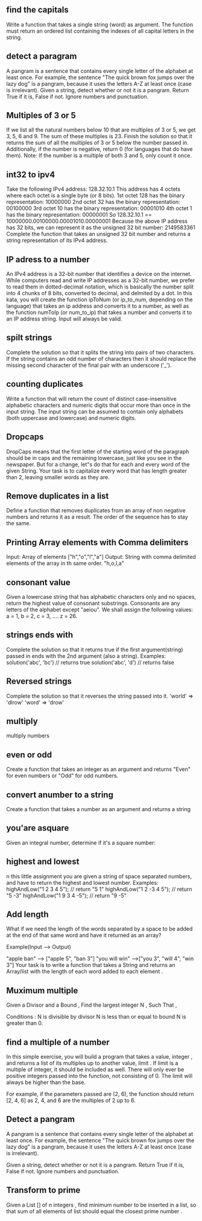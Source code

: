 ## find the capitals 
Write a function that takes a single string (word) as argument. The function must return an ordered list containing the indexes of all capital letters in the string.

## detect a paragram
A pangram is a sentence that contains every single letter of the alphabet at least once. For example, the sentence "The quick brown fox jumps over the lazy dog" is a pangram, because it uses the letters A-Z at least once (case is irrelevant).
Given a string, detect whether or not it is a pangram. Return True if it is, False if not. Ignore numbers and punctuation.

## Multiples of 3 or 5
If we list all the natural numbers below 10 that are multiples of 3 or 5, we get 3, 5, 6 and 9. The sum of these multiples is 23.
Finish the solution so that it returns the sum of all the multiples of 3 or 5 below the number passed in. Additionally, if the number is negative, return 0 (for languages that do have them).
Note: If the number is a multiple of both 3 and 5, only count it once.

## int32 to ipv4
Take the following IPv4 address: 128.32.10.1
This address has 4 octets where each octet is a single byte (or 8 bits).
1st octet 128 has the binary representation: 10000000
2nd octet 32 has the binary representation: 00100000
3rd octet 10 has the binary representation: 00001010
4th octet 1 has the binary representation: 00000001
So 128.32.10.1 == 10000000.00100000.00001010.00000001
Because the above IP address has 32 bits, we can represent it as the unsigned 32 bit number: 2149583361
Complete the function that takes an unsigned 32 bit number and returns a string representation of its IPv4 address.

## IP adress to a number
An IPv4 address is a 32-bit number that identifies a device on the internet.
While computers read and write IP addresses as a 32-bit number, we prefer to read them in dotted-decimal notation, which is basically the number split into 4 chunks of 8 bits, converted to decimal, and delmited by a dot.
In this kata, you will create the function ipToNum (or ip_to_num, depending on the language) that takes an ip address and converts it to a number, as well as the function numToIp (or num_to_ip) that takes a number and converts it to an IP address string. Input will always be valid.

## spilt strings
Complete the solution so that it splits the string into pairs of two characters. If the string contains an odd number of characters then it should replace the missing second character of the final pair with an underscore ('_').

## counting duplicates
Write a function that will return the count of distinct case-insensitive alphabetic characters and numeric digits that occur more than once in the input string. The input string can be assumed to contain only alphabets (both uppercase and lowercase) and numeric digits.

## Dropcaps
DropCaps means that the first letter of the starting word of the paragraph should be in caps and the remaining lowercase, just like you see in the newspaper.
But for a change, let"s do that for each and every word of the given String. Your task is to capitalize every word that has length greater than 2, leaving smaller words as they are.

## Remove duplicates in a list
Define a function that removes duplicates from an array of non negative numbers and returns it as a result.
The order of the sequence has to stay the same.

## Printing Array elements with Comma delimiters
Input: Array of elements
["h","o","l","a"]
Output: String with comma delimited elements of the array in th same order.
"h,o,l,a"
## consonant value
Given a lowercase string that has alphabetic characters only and no spaces, return the highest value of consonant substrings. Consonants are any letters of the alphabet except "aeiou".
We shall assign the following values: a = 1, b = 2, c = 3, .... z = 26.

## strings ends with 
Complete the solution so that it returns true if the first argument(string) passed in ends with the 2nd argument (also a string).
Examples:
solution('abc', 'bc') // returns true
solution('abc', 'd') // returns false

## Reversed strings
Complete the solution so that it reverses the string passed into it.
'world'  =>  'dlrow'
'word'   =>  'drow'

## multiply
multiply numbers

## even or odd
Create a function that takes an integer as an argument and returns "Even" for even numbers or "Odd" for odd numbers.

## convert anumber to a string
Create a function that takes a number as an argument and returns a string 
## you'are asquare
Given an integral number, determine if it's a square number:

## highest and lowest

n this little assignment you are given a string of space separated numbers, and have to return the highest and lowest number.
Examples:
highAndLow("1 2 3 4 5");  // return "5 1"
highAndLow("1 2 -3 4 5"); // return "5 -3"
highAndLow("1 9 3 4 -5"); // return "9 -5"

## Add length
What if we need the length of the words separated by a space to be added at the end of that same word and have it returned as an array?

Example(Input --> Output)

"apple ban" --> ["apple 5", "ban 3"]
"you will win" -->["you 3", "will 4", "win 3"]
Your task is to write a function that takes a String and returns an Array/list with the length of each word added to each element .

## Muximum multiple
Given a Divisor and a Bound , Find the largest integer N , Such That ,

Conditions :
N is divisible by divisor
N is less than or equal to bound
N is greater than 0.

## find a multiple of a number 
In this simple exercise, you will build a program that takes a value, integer , and returns a list of its multiples up to another value, limit . If limit is a multiple of integer, it should be included as well. There will only ever be positive integers passed into the function, not consisting of 0. The limit will always be higher than the base.

For example, if the parameters passed are (2, 6), the function should return [2, 4, 6] as 2, 4, and 6 are the multiples of 2 up to 6.

## Detect a pangram
A pangram is a sentence that contains every single letter of the alphabet at least once. For example, the sentence "The quick brown fox jumps over the lazy dog" is a pangram, because it uses the letters A-Z at least once (case is irrelevant).

Given a string, detect whether or not it is a pangram. Return True if it is, False if not. Ignore numbers and punctuation.

## Transform to prime

Given a List [] of n integers , find minimum number to be inserted in a list, so that sum of all elements of list should equal the closest prime number .
